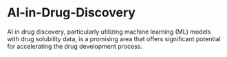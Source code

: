 # AI-in-Drug-Discovery
AI in drug discovery, particularly utilizing machine learning (ML) models with drug solubility data, is a promising area that offers significant potential for accelerating the drug development process.
